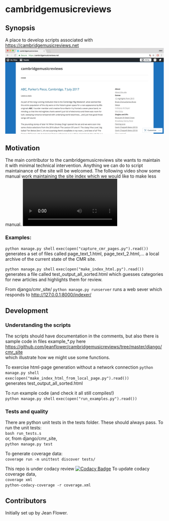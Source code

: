 # cambridgemusicreviews

## Synopsis
A place to develop scripts associated with https://cambridgemusicreviews.net
![web_page_screengrab](docs/cmr_web_page_image.png)

## Motivation
The main contributor to the cambridgemusicreviews site wants to maintain it with minimal technical intervention.  Anything we can do to script maintainance of the site will be welcomed. The following video show some manual work maintaining the site index which we would like to make less manual.
![manual index maintenance](docs/editing_cmr_site_index.mp4)

### Examples:
```python manage.py shell```
```exec(open("capture_cmr_pages.py").read())```
generates a set of files called page_text_1.html, page_text_2.html,... a local archive of the current state of the CMR site.

```python manage.py shell```
```exec(open("make_index_html.py").read())```
generates a file called test_output_all_sorted.html which guesses categories for new articles and highlights them for review.

From django/cmr_site/
```python manage.py runserver```
runs a web sever which responds to http://127.0.0.1:8000/indexer/

## Development

### Understanding the scripts
The scripts should have documentation in the comments, but also there is sample code in files example_*.py here
https://github.com/jeanflower/cambridgemusicreviews/tree/master/django/cmr_site  
which illustrate how we might use some functions. 

To exercise html-page generation without a network connection
```python manage.py shell```  
```exec(open("make_index_html_from_local_page.py").read())```  
generates test_output_all_sorted.html

To run example code (and check it all still compiles!)  
```python manage.py shell```
```exec(open("run_examples.py").read())```

### Tests and quality
There are python unit tests in the tests folder.  These should always pass.
To run the unit tests:  
```bash run_tests.s```  
or, from django/cmr_site,  
```python manage.py test```

To generate coverage data:  
```coverage run -m unittest discover tests/```  

This repo is under codacy review
[![Codacy Badge](https://api.codacy.com/project/badge/Grade/a59e0815f2a74514bcd1e1273f525705)](https://www.codacy.com/app/jeanflower/cambridgemusicreviews?utm_source=github.com&amp;utm_medium=referral&amp;utm_content=jeanflower/cambridgemusicreviews&amp;utm_campaign=Badge_Grade)
To update codacy coverage data,  
```coverage xml```  
```python-codacy-coverage -r coverage.xml```

## Contributors
Initially set up by Jean Flower.


